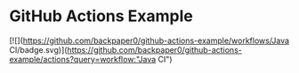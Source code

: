# GitHub Actions Example

[![](https://github.com/backpaper0/github-actions-example/workflows/Java CI/badge.svg)](https://github.com/backpaper0/github-actions-example/actions?query=workflow:"Java CI")
